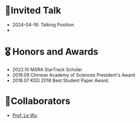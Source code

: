 # 💬Invited Talk

- 2024-04-16: Talking Position
- 

# 🎖 Honors and Awards

- 2022.10  MSRA StarTrack Scholar
- 2019.09  Chinese Academy of Sciences President's Award
- 2018.07  KDD 2018 Best Student Paper Award.



# 🤝Collaborators

- [Prof. Le Wu](https://le-wu.com/)
